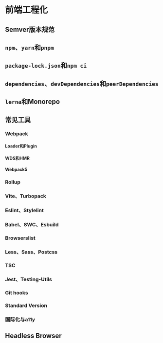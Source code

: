 # 前端工程化

## Semver版本规范

## `npm`、`yarn`和`pnpm`

## `package-lock.json`和`npm ci`

## `dependencies`、`devDependencies`和`peerDependencies`

## `lerna`和Monorepo

## 常见工具

### Webpack

#### Loader和Plugin

#### WDS和HMR

#### Webpack5

### Rollup

### Vite、Turbopack

### Eslint、Stylelint

### Babel、SWC、Esbuild

### Browserslist

### Less、Sass、Postcss

### TSC

### Jest、Testing-Utils

### Git hooks

### Standard Version

### 国际化与a11y

## Headless Browser
